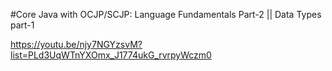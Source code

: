 #Core Java with OCJP/SCJP: Language Fundamentals Part-2 || Data Types part-1

https://youtu.be/njy7NGYzsvM?list=PLd3UqWTnYXOmx_J1774ukG_rvrpyWczm0
